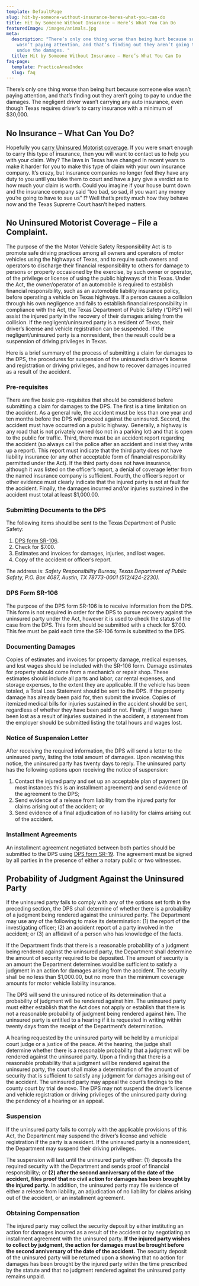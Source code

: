 ```yaml
---
template: DefaultPage
slug: hit-by-someone-without-insurance-heres-what-you-can-do
title: Hit by Someone Without Insurance – Here’s What You Can Do
featuredImage: /images/animals.jpg
meta:
  description: "There’s only one thing worse than being hurt because someone else
    wasn’t paying attention, and that’s finding out they aren’t going to pay to
    undue the damages. "
  title: Hit by Someone Without Insurance – Here’s What You Can Do
faq-page:
  template: PracticeAreaIndex
  slug: faq
---
```

<!--StartFragment-->

There’s only one thing worse than being hurt because someone else wasn’t paying attention, and that’s finding out they aren’t going to pay to undue the damages. The negligent driver wasn’t carrying any auto insurance, even though Texas requires driver’s to carry insurance with a minimum of $30,000.

## No Insurance – What Can You Do?

Hopefully you [carry Uninsured Motorist coverage](https://www.austinaccidentlawyer.com/personal-injury-services/uninsured-and-underinsured-claims/ "Underinsured and Uninsured Claims"). If you were smart enough to carry this type of insurance, then you will want to contact us to help you with your claim. Why? The laws in Texas have changed in recent years to make it harder for you to make this type of claim with your own insurance company. It’s crazy, but insurance companies no longer feel they have any duty to you until you take them to court and have a jury give a verdict as to how much your claim is worth. Could you imagine if your house burnt down and the insurance company said “too bad, so sad, if you want any money you’re going to have to sue us” !? Well that’s pretty much how they behave now and the Texas Supreme Court hasn’t helped matters.

## No Uninsured Motorist Coverage – File a Complaint.

The purpose of the the Motor Vehicle Safety Responsibility Act is to promote safe driving practices among all owners and operators of motor vehicles using the highways of Texas, and to require such owners and operators to discharge their financial responsibility to others for damage to persons or property occasioned by the exercise, by such owner or operator, of the privilege or license of using the public highways of this Texas. Under the Act, the owner/operator of an automobile is required to establish financial responsibility, such as an automobile liability insurance policy, before operating a vehicle on Texas highways. If a person causes a collision through his own negligence and fails to establish financial responsibility in compliance with the Act, the Texas Department of Public Safety (“DPS”) will assist the injured party in the recovery of their damages arising from the collision. If the negligent/uninsured party is a resident of Texas, their driver’s license and vehicle registration can be suspended. If the negligent/uninsured party is a nonresident, then the result could be a suspension of driving privileges in Texas.

Here is a brief summary of the process of submitting a claim for damages to the DPS, the procedures for suspension of the uninsured’s driver’s license and registration or driving privileges, and how to recover damages incurred as a result of the accident.

### **Pre-requisites**

There are five basic pre-requisites that should be considered before submitting a claim for damages to the DPS. The first is a time limitation on the accident. As a general rule, the accident must be less than one year and ten months before the DPS will proceed against the uninsured. Second, the accident must have occurred on a public highway. Generally, a highway is any road that is not privately owned (so not in a parking lot) and that is open to the public for traffic. Third, there must be an accident report regarding the accident (so always call the police after an accident and insist they write up a report). This report must indicate that the third party does not have liability insurance (or any other acceptable form of financial responsibility permitted under the Act). If the third party does not have insurance, although it was listed on the officer’s report, a denial of coverage letter from the named insurance company is sufficient. Fourth, the officer’s report or other evidence must clearly indicate that the injured party is not at fault for the accident. Finally, the damages incurred and/or injuries sustained in the accident must total at least $1,000.00.

### **Submitting Documents to the DPS**

The following items should be sent to the Texas Department of Public Safety:

1. [DPS form SR-106](http://www.txdps.state.tx.us/InternetForms/Forms/SR-106.pdf).
2. Check for $7.00.
3. Estimates and invoices for damages, injuries, and lost wages.
4. Copy of the accident or officer’s report.

The address is: *Safety Responsibility Bureau, Texas Department of Public Safety, P.O. Box 4087, Austin, TX 78773-0001 (512/424-2230).*

### **DPS Form SR-106**

The purpose of the DPS form SR-106 is to receive information from the DPS. This form is not required in order for the DPS to pursue recovery against the uninsured party under the Act, however it is used to check the status of the case from the DPS. This form should be submitted with a check for $7.00. This fee must be paid each time the SR-106 form is submitted to the DPS.

### **Documenting Damages**

Copies of estimates and invoices for property damage, medical expenses, and lost wages should be included with the SR-106 form. Damage estimates for property should come from a mechanic’s or repair shop. These estimates should include all parts and labor, car rental expenses, and storage expenses, to the extent they are applicable. If the vehicle has been totaled, a Total Loss Statement should be sent to the DPS. If the property damage has already been paid for, then submit the invoice. Copies of itemized medical bills for injuries sustained in the accident should be sent, regardless of whether they have been paid or not. Finally, if wages have been lost as a result of injuries sustained in the accident, a statement from the employer should be submitted listing the total hours and wages lost.

### **Notice of Suspension Letter**

After receiving the required information, the DPS will send a letter to the uninsured party, listing the total amount of damages. Upon receiving this notice, the uninsured party has twenty days to reply. The uninsured party has the following options upon receiving the notice of suspension:

1. Contact the injured party and set up an acceptable plan of payment (in most instances this is an installment agreement) and send evidence of the agreement to the DPS;
2. Send evidence of a release from liability from the injured party for claims arising out of the accident; or
3. Send evidence of a final adjudication of no liability for claims arising out of the accident.

### **Installment Agreements**

An installment agreement negotiated between both parties should be submitted to the DPS using [DPS form SR-19](http://www.txdps.state.tx.us/InternetForms/Forms/SR-19.pdf). The agreement must be signed by all parties in the presence of either a notary public or two witnesses.

## **Probability of Judgment Against the Uninsured Party**

If the uninsured party fails to comply with any of the options set forth in the preceding section, the DPS shall determine of whether there is a probability of a judgment being rendered against the uninsured party. The Department may use any of the following to make its determination: (1) the report of the investigating officer; (2) an accident report of a party involved in the accident; or (3) an affidavit of a person who has knowledge of the facts.

If the Department finds that there is a reasonable probability of a judgment being rendered against the uninsured party, the Department shall determine the amount of security required to be deposited. The amount of security is an amount the Department determines would be sufficient to satisfy a judgment in an action for damages arising from the accident. The security shall be no less than $1,000.00, but no more than the minimum coverage amounts for motor vehicle liability insurance.

The DPS will send the uninsured notice of its determination that a probability of judgment will be rendered against him. The uninsured party must either establish that the Act does not apply or establish that there is not a reasonable probability of judgment being rendered against him. The uninsured party is entitled to a hearing if it is requested in writing within twenty days from the receipt of the Department’s determination.

A hearing requested by the uninsured party will be held by a municipal court judge or a justice of the peace. At the hearing, the judge shall determine whether there is a reasonable probability that a judgment will be rendered against the uninsured party. Upon a finding that there is a reasonable probability that a judgment will be rendered against the uninsured party, the court shall make a determination of the amount of security that is sufficient to satisfy any judgment for damages arising out of the accident. The uninsured party may appeal the court’s findings to the county court by trial de novo. The DPS may not suspend the driver’s license and vehicle registration or driving privileges of the uninsured party during the pendency of a hearing or an appeal.

### **Suspension**

If the uninsured party fails to comply with the applicable provisions of this Act, the Department may suspend the driver’s license and vehicle registration if the party is a resident. If the uninsured party is a nonresident, the Department may suspend their driving privileges.

The suspension will last until the uninsured party either: (1) deposits the required security with the Department and sends proof of financial responsibility; or **(2) after the second anniversary of the date of the accident, files proof that no civil action for damages has been brought by the injured party.** In addition, the uninsured party may file evidence of either a release from liability, an adjudication of no liability for claims arising out of the accident, or an installment agreement.

### **Obtaining Compensation**

The injured party may collect the security deposit by either instituting an action for damages incurred as a result of the accident or by negotiating an installment agreement with the uninsured party. **If the injured party wishes to collect by judgment, the action for damages must be brought before the second anniversary of the date of the accident.** The security deposit of the uninsured party will be returned upon a showing that no action for damages has been brought by the injured party within the time prescribed by the statute and that no judgment rendered against the uninsured party remains unpaid.

<!--EndFragment-->